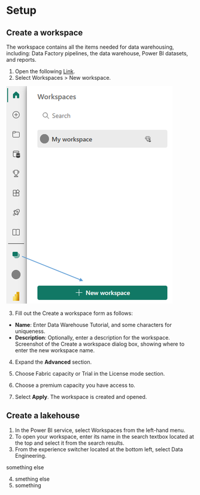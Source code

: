 # Setup


## Create a workspace
The workspace contains all the items needed for data warehousing, including: Data Factory pipelines, the data warehouse, Power BI datasets, and reports.

1. Open the following [Link](https://app.powerbi.com).
2. Select Workspaces > New workspace.

![Screenshot of workspaces pane showing where to select New workspace.](/images/create-new-workspace.png)

3. Fill out the Create a workspace form as follows:

 - **Name**: Enter Data Warehouse Tutorial, and some characters for uniqueness.
 - **Description**: Optionally, enter a description for the workspace.
Screenshot of the Create a workspace dialog box, showing where to enter the new workspace name.

4. Expand the **Advanced** section.

5. Choose Fabric capacity or Trial in the License mode section.

6. Choose a premium capacity you have access to.

7. Select **Apply**. The workspace is created and opened.




## Create a lakehouse

1. In the Power BI service, select Workspaces from the left-hand menu.
2. To open your workspace, enter its name in the search textbox located at the top and select it from the search results.
3. From the experience switcher located at the bottom left, select Data Engineering.

something else

4. smething else
5. something 

##

